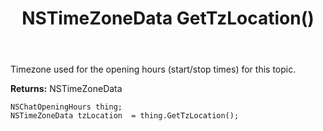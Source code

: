 ﻿---
uid: crmscript_ref_NSChatOpeningHours_GetTzLocation
title: NSTimeZoneData GetTzLocation()
intellisense: NSChatOpeningHours.GetTzLocation
keywords: NSChatOpeningHours, GetTzLocation
so.topic: reference
---

Timezone used for the opening hours (start/stop times) for this topic.

**Returns:** NSTimeZoneData


```crmscript
NSChatOpeningHours thing;
NSTimeZoneData tzLocation  = thing.GetTzLocation();
```


